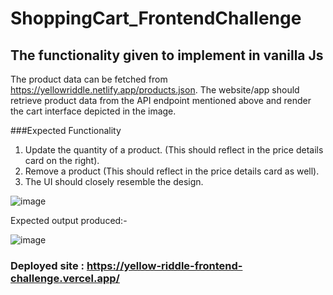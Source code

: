 # ShoppingCart_FrontendChallenge
 
## The functionality given to implement in vanilla Js

The product data can be fetched from https://yellowriddle.netlify.app/products.json. The website/app should retrieve product data from the API endpoint mentioned above and render the cart interface depicted in the image. 

###Expected Functionality

1) Update the quantity of a product. (This should reflect in the price details card on the right).
2) Remove a product (This should reflect in the price details card as well).
3) The UI should closely resemble the design. 

![image](https://user-images.githubusercontent.com/74822422/126039170-8479a0f3-28b7-4e1e-b7d5-532206f0f662.png)

Expected output produced:- 

![image](https://user-images.githubusercontent.com/74822422/126039790-92acd1dc-fc4d-4856-abec-1695eb859789.png)

### Deployed site : https://yellow-riddle-frontend-challenge.vercel.app/
